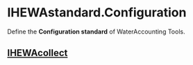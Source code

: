 # IHEWAstandard.Configuration

Define the **Configuration standard** of WaterAccounting Tools.


## [IHEWAcollect](./IHEWAcollect.md)
